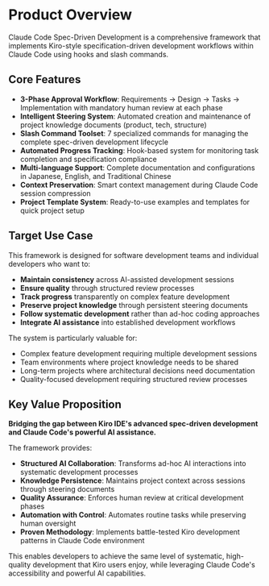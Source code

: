 # Product Overview

Claude Code Spec-Driven Development is a comprehensive framework that implements Kiro-style specification-driven development workflows within Claude Code using hooks and slash commands.

## Core Features

- **3-Phase Approval Workflow**: Requirements → Design → Tasks → Implementation with mandatory human review at each phase
- **Intelligent Steering System**: Automated creation and maintenance of project knowledge documents (product, tech, structure)
- **Slash Command Toolset**: 7 specialized commands for managing the complete spec-driven development lifecycle
- **Automated Progress Tracking**: Hook-based system for monitoring task completion and specification compliance
- **Multi-language Support**: Complete documentation and configurations in Japanese, English, and Traditional Chinese
- **Context Preservation**: Smart context management during Claude Code session compression
- **Project Template System**: Ready-to-use examples and templates for quick project setup

## Target Use Case

This framework is designed for software development teams and individual developers who want to:

- **Maintain consistency** across AI-assisted development sessions
- **Ensure quality** through structured review processes
- **Track progress** transparently on complex feature development
- **Preserve project knowledge** through persistent steering documents
- **Follow systematic development** rather than ad-hoc coding approaches
- **Integrate AI assistance** into established development workflows

The system is particularly valuable for:

- Complex feature development requiring multiple development sessions
- Team environments where project knowledge needs to be shared
- Long-term projects where architectural decisions need documentation
- Quality-focused development requiring structured review processes

## Key Value Proposition

**Bridging the gap between Kiro IDE's advanced spec-driven development and Claude Code's powerful AI assistance.**

The framework provides:

- **Structured AI Collaboration**: Transforms ad-hoc AI interactions into systematic development processes
- **Knowledge Persistence**: Maintains project context across sessions through steering documents
- **Quality Assurance**: Enforces human review at critical development phases
- **Automation with Control**: Automates routine tasks while preserving human oversight
- **Proven Methodology**: Implements battle-tested Kiro development patterns in Claude Code environment

This enables developers to achieve the same level of systematic, high-quality development that Kiro users enjoy, while leveraging Claude Code's accessibility and powerful AI capabilities.

